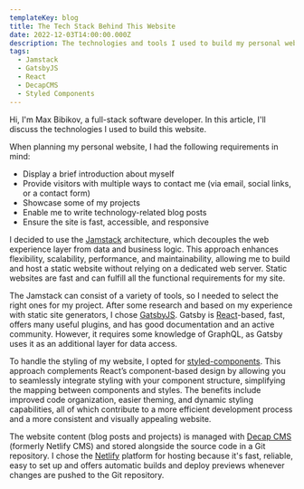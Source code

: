 ```yaml
---
templateKey: blog
title: The Tech Stack Behind This Website
date: 2022-12-03T14:00:00.000Z
description: The technologies and tools I used to build my personal website.
tags:
  - Jamstack
  - GatsbyJS
  - React
  - DecapCMS
  - Styled Components
---
```

Hi, I'm Max Bibikov, a full-stack software developer. In this article, I'll discuss the technologies I used to build this website.

When planning my personal website, I had the following requirements in mind:  

* Display a brief introduction about myself
* Provide visitors with multiple ways to contact me (via email, social links, or a contact form)
* Showcase some of my projects 
* Enable me to write technology-related blog posts
* Ensure the site is fast, accessible, and responsive

I decided to use the [Jamstack](https://jamstack.org/) architecture, which decouples the web experience layer from data and business logic. This approach enhances flexibility, scalability, performance, and maintainability, allowing me to build and host a static website without relying on a dedicated web server. Static websites are fast and can fulfill all the functional requirements for my site.

The Jamstack can consist of a variety of tools, so I needed to select the right ones for my project. After some research and based on my experience with static site generators,  I chose [GatsbyJS](https://www.gatsbyjs.org/). Gatsby is [React](https://reactjs.org/)-based, fast, offers many useful plugins, and has good documentation and an active community. However, it requires some knowledge of GraphQL, as Gatsby uses it as an additional layer for data access. 

To handle the styling of my website, I opted for [styled-components](https://styled-components.com/). This approach complements React’s component-based design by allowing you to seamlessly integrate styling with your component structure, simplifying the mapping between components and styles. The benefits include improved code organization, easier theming, and dynamic styling capabilities, all of which contribute to a more efficient development process and a more consistent and visually appealing website.

The website content (blog posts and projects) is managed with [Decap CMS](https://decapcms.org/docs) (formerly  Netlify CMS) and stored alongside the source code in a Git repository. I chose the [Netlify](https://www.netlify.com/) platform for hosting because it's fast, reliable, easy to set up and offers automatic builds and deploy previews whenever changes are pushed to the Git repository.
